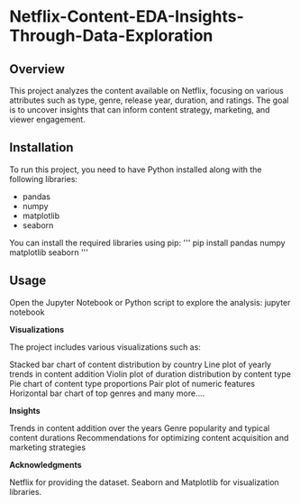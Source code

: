 # Netflix-Content-EDA-Insights-Through-Data-Exploration

## Overview
This project analyzes the content available on Netflix, focusing on various attributes such as type, genre, release year, duration, and ratings. The goal is to uncover insights that can inform content strategy, marketing, and viewer engagement.


## Installation
To run this project, you need to have Python installed along with the following libraries:
- pandas
- numpy
- matplotlib
- seaborn

You can install the required libraries using pip:
'''
pip install pandas numpy matplotlib seaborn
'''

## **Usage**

Open the Jupyter Notebook or Python script to explore the analysis:
jupyter notebook

**Visualizations**

The project includes various visualizations such as:

Stacked bar chart of content distribution by country
Line plot of yearly trends in content addition
Violin plot of duration distribution by content type
Pie chart of content type proportions
Pair plot of numeric features
Horizontal bar chart of top genres and many more....

**Insights**

Trends in content addition over the years
Genre popularity and typical content durations
Recommendations for optimizing content acquisition and marketing strategies


**Acknowledgments**

Netflix for providing the dataset.
Seaborn and Matplotlib for visualization libraries.

